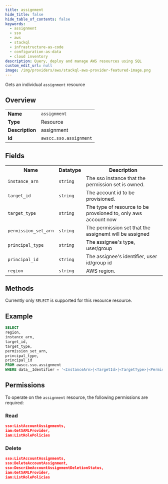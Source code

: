 ```yaml
---
title: assignment
hide_title: false
hide_table_of_contents: false
keywords:
  - assignment
  - sso
  - aws
  - stackql
  - infrastructure-as-code
  - configuration-as-data
  - cloud inventory
description: Query, deploy and manage AWS resources using SQL
custom_edit_url: null
image: /img/providers/aws/stackql-aws-provider-featured-image.png
---
```

Gets an individual <code>assignment</code> resource

## Overview
<table><tbody>
<tr><td><b>Name</b></td><td><code>assignment</code></td></tr>
<tr><td><b>Type</b></td><td>Resource</td></tr>
<tr><td><b>Description</b></td><td>assignment</td></tr>
<tr><td><b>Id</b></td><td><code>awscc.sso.assignment</code></td></tr>
</tbody></table>

## Fields
<table><tbody>
<tr><th>Name</th><th>Datatype</th><th>Description</th></tr>
<tr><td><code>instance_arn</code></td><td><code>string</code></td><td>The sso instance that the permission set is owned.</td></tr>
<tr><td><code>target_id</code></td><td><code>string</code></td><td>The account id to be provisioned.</td></tr>
<tr><td><code>target_type</code></td><td><code>string</code></td><td>The type of resource to be provsioned to, only aws account now</td></tr>
<tr><td><code>permission_set_arn</code></td><td><code>string</code></td><td>The permission set that the assignemt will be assigned</td></tr>
<tr><td><code>principal_type</code></td><td><code>string</code></td><td>The assignee's type, user&#x2F;group</td></tr>
<tr><td><code>principal_id</code></td><td><code>string</code></td><td>The assignee's identifier, user id&#x2F;group id</td></tr>
<tr><td><code>region</code></td><td><code>string</code></td><td>AWS region.</td></tr>

</tbody></table>

## Methods
Currently only <code>SELECT</code> is supported for this resource resource.

## Example
```sql
SELECT
region,
instance_arn,
target_id,
target_type,
permission_set_arn,
principal_type,
principal_id
FROM awscc.sso.assignment
WHERE data__Identifier = '<InstanceArn>|<TargetId>|<TargetType>|<PermissionSetArn>|<PrincipalType>|<PrincipalId>';
```

## Permissions

To operate on the <code>assignment</code> resource, the following permissions are required:

### Read
```json
sso:ListAccountAssignments,
iam:GetSAMLProvider,
iam:ListRolePolicies
```

### Delete
```json
sso:ListAccountAssignments,
sso:DeleteAccountAssignment,
sso:DescribeAccountAssignmentDeletionStatus,
iam:GetSAMLProvider,
iam:ListRolePolicies
```

